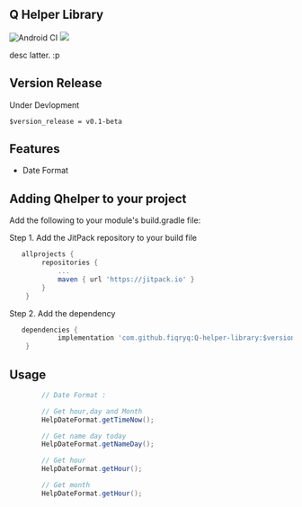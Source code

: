 ## Q Helper Library
![Android CI](https://github.com/fiqryq/Q-helper-library/workflows/Android%20CI/badge.svg)
[![](https://jitpack.io/v/fiqryq/Q-helper-library.svg)](https://jitpack.io/#fiqryq/Q-helper-library)

desc latter. :p

## Version Release
Under Devlopment
```
$version_release = v0.1-beta
```

## Features
- Date Format

## Adding Qhelper to your project
Add the following to your module's build.gradle file:

Step 1. Add the JitPack repository to your build file
```gradle
   allprojects {
   		repositories {
   			...
   			maven { url 'https://jitpack.io' }
   		}
   	}
```

Step 2. Add the dependency
```gradle
   dependencies {
   	        implementation 'com.github.fiqryq:Q-helper-library:$version_release'
   	}
```

## Usage
```java
        // Date Format :

        // Get hour,day and Month
        HelpDateFormat.getTimeNow();

        // Get name day today
        HelpDateFormat.getNameDay();

        // Get hour
        HelpDateFormat.getHour();

        // Get month
        HelpDateFormat.getHour();
```